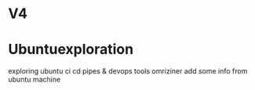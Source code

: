 # V4
# Ubuntuexploration
exploring ubuntu ci cd pipes &amp; devops tools
omriziner add some info from ubuntu machine
